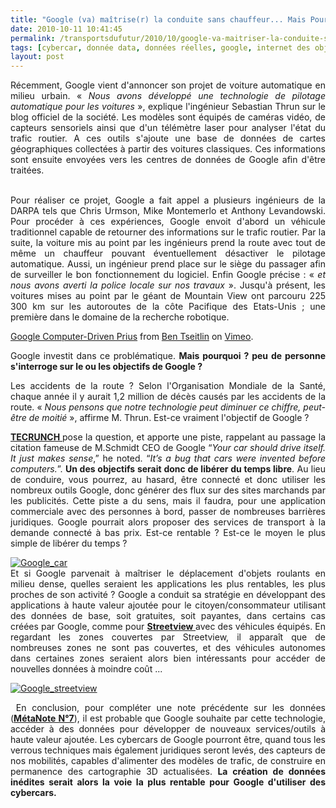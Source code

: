 ```yaml
---
title: "Google (va) maîtrise(r) la conduite sans chauffeur... Mais Pourquoi ?"
date: 2010-10-11 10:41:45
permalink: /transportsdufutur/2010/10/google-va-maitriser-la-conduite-sans-chauffeur-pourquoi.html
tags: [cybercar, donnée data, données réelles, google, internet des objets, partage de données, sécurité, surveillance]
layout: post
---
```


<p style="text-align: justify">Récemment, Google vient d'annoncer son projet de voiture automatique en milieu urbain. « <em>Nous avons développé une technologie de pilotage automatique pour les voitures</em> », explique l'ingénieur Sebastian Thrun sur le blog officiel de la société. Les modèles sont équipés de caméras vidéo, de capteurs sensoriels ainsi que d'un télémètre laser pour analyser l'état du trafic routier. A ces outils s'ajoute une base de données de cartes géographiques collectées à partir des voitures classiques. Ces informations sont ensuite envoyées vers les centres de données de Google afin d'être traitées.</p> <p style="text-align: justify"><br />Pour réaliser ce projet, Google a fait appel a plusieurs ingénieurs de la DARPA tels que Chris Urmson, Mike Montemerlo et Anthony Levandowski. Pour procéder à ces expériences, Google envoit d'abord un véhicule traditionnel capable de retourner des informations sur le trafic routier. Par la suite, la voiture mis au point par les ingénieurs prend la route avec tout de même un chauffeur pouvant éventuellement désactiver le pilotage automatique. Aussi, un ingénieur prend place sur le siège du passager afin de surveiller le bon fonctionnement du logiciel. Enfin Google précise : « <em>et nous avons averti la police locale sur nos travaux</em> ». Jusqu'à présent, les voitures mises au point par le géant de Mountain View ont parcouru 225 300 km sur les autoroutes de la côte Pacifique des Etats-Unis ; une première dans le domaine de la recherche robotique.</p> <p>       </p> <p><a href="http://vimeo.com/15697634">Google Computer-Driven Prius</a> from <a href="http://vimeo.com/user2284586">Ben Tseitlin</a> on <a href="http://vimeo.com">Vimeo</a>.</p> <p style="text-align: justify">Google investit dans ce problématique. <strong>Mais pourquoi ? peu de personne s'interroge sur le ou les objectifs de Google ? </strong></p>  <!--more-->   <p style="text-align: justify">Les accidents de la route ? Selon l'Organisation Mondiale de la Santé, chaque année il y aurait 1,2 million de décès causés par les accidents de la route. « <em>Nous pensons que notre technologie peut diminuer ce chiffre, peut-être de moitié</em> », affirme M. Thrun. Est-ce vraiment l'objectif de Google ?</p> <p style="text-align: justify"><strong><a href="http://techcrunch.com/2010/10/09/google-car/" target="_blank">TECRUNCH </a></strong>pose la question, et apporte une piste, rappelant au passage la citation fameuse de M.Schmidt CEO de Google “<em>Your car should drive itself. It just makes sense</em>,” he noted. “<em>It’s a bug that cars were invented before computers.</em>”. <strong>Un des objectifs serait donc de libérer du temps libre</strong>. Au lieu de conduire, vous pourrez, au hasard, être connecté et donc utiliser les nombreux outils Google, donc générer des flux sur des sites marchands par les publicités. Cette piste a du sens, mais il faudra, pour une application commerciale avec des personnes à bord, passer de nombreuses barrières juridiques. Google pourrait alors proposer des services de transport à la demande connecté à bas prix. Est-ce rentable ? Est-ce le moyen le plus simple de libérer du temps ?</p> <p style="text-align: justify"><a href="https://gabrielplassat.github.io/transportsdufutur/wp-content/uploads/sites/6/old/6a0120a66d2ad4970b0134881a33d4970c-800wi.jpg" rel="lightbox"><img alt="Google_car" class="asset  asset-image at-xid-6a0120a66d2ad4970b0134881a33d4970c" src="/wp-content/uploads/sites/6/old/6a0120a66d2ad4970b0134881a33d4970c-500wi.jpg" style="margin-left: auto;margin-right: auto" title="Google_car" /></a> <br />Et si Google parvenait à maîtriser le déplacement d'objets roulants en milieu dense, quelles seraient les applications les plus rentables, les plus proches de son activité ? Google a conduit sa stratégie en développant des applications à haute valeur ajoutée pour le citoyen/consommateur utilisant des données de base, soit gratuites, soit payantes, dans certains cas créées par Google, comme pour <strong><a href="http://maps.google.fr/help/maps/streetview/" target="_blank">Streetview </a></strong>avec des véhicules équipés. En regardant les zones couvertes par Streetview, il apparaît que de nombreuses zones ne sont pas couvertes, et des véhicules autonomes dans certaines zones seraient alors bien intéressants pour accéder de nouvelles données à moindre coût ...</p> <p style="text-align: justify"><a href="https://gabrielplassat.github.io/transportsdufutur/wp-content/uploads/sites/6/old/6a0120a66d2ad4970b0133f4fa90a1970b-pi.jpg"><img alt="Google_streetview" border="0" class="asset  asset-image at-xid-6a0120a66d2ad4970b0133f4fa90a1970b image-full" src="/wp-content/uploads/sites/6/old/6a0120a66d2ad4970b0133f4fa90a1970b-800wi.jpg" title="Google_streetview" /></a> </p> <p style="text-align: justify"> En conclusion, pour compléter une note précédente sur les données (<strong><a href="https://gabrielplassat.github.io/transportsdufutur/2010/09/metanote-tdf-7-la-donnee-enjeu-strategique-des-mobilites-multimodales-quelles-perspectives.html" target="_blank">MétaNote N°7</a></strong>), il est probable que Google souhaite par cette technologie, accéder à des données pour développer de nouveaux services/outils à haute valeur ajoutée. Les cybercars de Google pourront être, quand tous les verrous techniques mais également juridiques seront levés, des capteurs de nos mobilités, capables d'alimenter des modèles de trafic, de construire en permanence des cartographie 3D actualisées. <strong>La création de données inédites serait alors la voie la plus rentable pour Google d'utiliser des cybercars.</strong></p>
